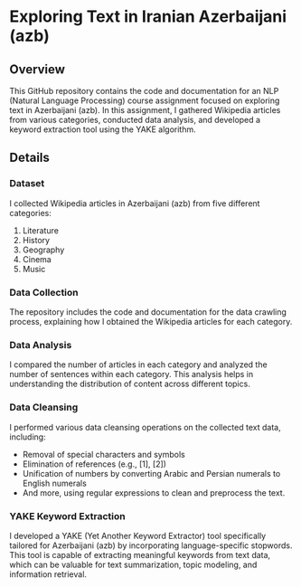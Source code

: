 # Exploring Text in Iranian Azerbaijani (azb)

## Overview

This GitHub repository contains the code and documentation for an NLP (Natural Language Processing) course assignment focused on exploring text in Azerbaijani (azb). In this assignment, I gathered Wikipedia articles from various categories, conducted data analysis, and developed a keyword extraction tool using the YAKE algorithm.

## Details

### Dataset
I collected Wikipedia articles in Azerbaijani (azb) from five different categories:
1. Literature
2. History
3. Geography
4. Cinema
5. Music

### Data Collection
The repository includes the code and documentation for the data crawling process, explaining how I obtained the Wikipedia articles for each category.

### Data Analysis
I compared the number of articles in each category and analyzed the number of sentences within each category. This analysis helps in understanding the distribution of content across different topics.

### Data Cleansing
I performed various data cleansing operations on the collected text data, including:
- Removal of special characters and symbols
- Elimination of references (e.g., [1], [2])
- Unification of numbers by converting Arabic and Persian numerals to English numerals
- And more, using regular expressions to clean and preprocess the text.

### YAKE Keyword Extraction
I developed a YAKE (Yet Another Keyword Extractor) tool specifically tailored for Azerbaijani (azb) by incorporating language-specific stopwords. This tool is capable of extracting meaningful keywords from text data, which can be valuable for text summarization, topic modeling, and information retrieval.
